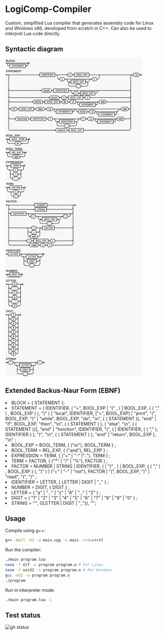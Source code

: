 # LogiComp-Compiler

Custom, simplified Lua compiler that generates assembly code for Linux and Windows x86, developed from scratch in C++.
Can also be used to interpret Lua code directly.

## Syntactic diagram 
![Syntactic diagram](Diagram.jpg)

## Extended Backus-Naur Form (EBNF)

<li>BLOCK = { STATEMENT };
<li>STATEMENT = ( 
    IDENTIFIER, ( "=", BOOL_EXP | "(" , ( | BOOL_EXP, { ( "," ) , BOOL_EXP } ), ")" )
    | "local", IDENTIFIER, ["=", BOOL_EXP] 
    | "print", "(", BOOL_EXP, ")" 
    | "while", BOOL_EXP, "do", "\n", { ( STATEMENT )}, "end" 
    | "if", BOOL_EXP, "then", "\n", { ( STATEMENT ) }, [ "else", "\n", { ( STATEMENT )}], "end"
    | "function", IDENTIFIER, "(", ( | IDENTIFIER, { ( "," ), IDENTIFIER } ), ")", "\n", { ( STATEMENT ) }, "end"
    | "return", BOOL_EXP
    ), "\n" ;
<li>BOOL_EXP = BOOL_TERM, { ("or"), BOOL_TERM } ;
<li>BOOL_TERM = REL_EXP, { ("and"), REL_EXP } ;
<li>EXPRESSION = TERM, { ("+" | "-" |".."), TERM } ;
<li>TERM = FACTOR, { ("*" | "/" | "%"), FACTOR } ;
<li>FACTOR = NUMBER 
    | STRING 
    | IDENTIFIER, ( | "(" , ( | BOOL_EXP, { ( "," ) , BOOL_EXP } ), ")" ) 
    | ("+" | "-" | "not"), FACTOR 
    | "(", BOOL_EXP, ")" 
    | "read", "(", ")" ;
<li>IDENTIFIER = LETTER, { LETTER | DIGIT | "_" } ;
<li>NUMBER = DIGIT, { DIGIT } ;
<li>LETTER = ( "a" | "..." | "z" | "A" | "..." | "Z" ) ;
<li>DIGIT = ( "1" | "2" | "3" | "4" | "5" | "6" | "7" | "8" | "9" | "0" ) ;
<li>STRING = '"', ({LETTER | DIGIT | "_"}), '"';

## Usage
Compile using g++:
```bash
g++ -Wall -O3 -w main.cpp -o main -std=c++17
```
Run the compiler:
```bash
./main program.lua
nasm -f elf -o program program.o # For Linux
nasm -f win32 -o program program.o # For Windows
gcc -m32 -o program program.o
./program
```
Run in interpreter mode:
```bash
./main program.lua -i
```

## Test status
![git status](http://3.129.230.99/svg/MekhyW/LogiComp-Compiler/)
